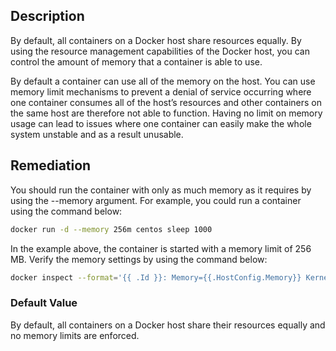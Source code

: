 ## Description

By default, all containers on a Docker host share resources equally. By using the resource management capabilities of the Docker host, you can control the amount of memory that a container is able to use.

By default a container can use all of the memory on the host. You can use memory limit mechanisms to prevent a denial of service occurring where one container consumes all of the host’s resources and other containers on the same host are therefore not able to function. Having no limit on memory usage can lead to issues where one container can easily make the whole system unstable and as a result unusable.

## Remediation

You should run the container with only as much memory as it requires by using the --memory argument. For example, you could run a container using the command below:

```bash
docker run -d --memory 256m centos sleep 1000
```

In the example above, the container is started with a memory limit of 256 MB. Verify the memory settings by using the command below:

```bash
docker inspect --format='{{ .Id }}: Memory={{.HostConfig.Memory}} KernelMemory={{.HostConfig.KernelMemory}} Swap={{.HostConfig.MemorySwap}}' <CONTAINER ID>
```

### Default Value

By default, all containers on a Docker host share their resources equally and no memory limits are enforced.
